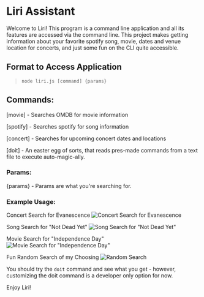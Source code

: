 # Liri Assistant
Welcome to Liri!
This program is a command line application and all its features 
are accessed via the command line. This project makes getting information
about your favorite spotify song, movie, dates and venue location for concerts,
and just some fun on the CLI quite accessible.

## Format to Access Application
> `node liri.js [command] {params}`

## Commands:
  [movie]       - Searches OMDB for movie information
  
  [spotify]     - Searches spotify for song information
  
  [concert]     - Searches for upcoming concert dates and locations
  
  [doit]        - An easter egg of sorts, that reads pres-made commands from a text file to execute auto-magic-ally.
  
### Params:
  {params}      - Params are what you're searching for. 
  
### Example Usage:
Concert Search for Evanescence
![Concert Search for Evanescence](https://i.gyazo.com/356b666ee20c0c39d8238a48dc144bb3.png)

Song Search for "Not Dead Yet"
![Song Search for "Not Dead Yet"](https://i.gyazo.com/f0fda505757cdb032863f7aa8fdc6b6c.png)

Movie Search for "Independence Day"
![Movie Search for "Independence Day"](https://i.gyazo.com/60daf8c5912d7f782bf90cda0415ef2e.png)

Fun Random Search of my Choosing
![Random Search](https://i.gyazo.com/d112102524ab326d624daddd3991f835.png)

You should try the `doit` command and see what you get - however, customizing the doit command is a developer only option for now.

Enjoy Liri!
